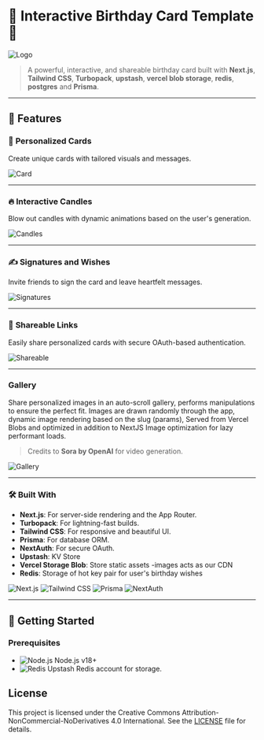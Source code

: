# 🎉 Interactive Birthday Card Template 🎉
![Logo](public/logo.png)

> A powerful, interactive, and shareable birthday card built with **Next.js**, **Tailwind CSS**, **Turbopack**, **upstash**, **vercel blob storage**, **redis**, **postgres** and **Prisma**.

---

## 🌟 **Features**

### 🎂 **Personalized Cards**
Create unique cards with tailored visuals and messages.

![Card](/public/images/landing.png)

---

### 🔥 **Interactive Candles**
Blow out candles with dynamic animations based on the user's generation.

![Candles](/public/images/candles.png)

---

### ✍️ **Signatures and Wishes**
Invite friends to sign the card and leave heartfelt messages.

![Signatures](/public/images/signatures.png)

---

### 🔗 **Shareable Links**
Easily share personalized cards with secure OAuth-based authentication.

![Shareable](/public/images/sharepage.png)

---

### **Gallery**
Share personalized images in an auto-scroll gallery, performs manipulations to ensure the perfect fit.
Images are drawn randomly through the app, dynamic image rendering based on the slug (params),
Served from Vercel Blobs and optimized in addition to NextJS Image optimization for lazy performant loads.

>Credits to **Sora by OpenAI** for video generation.

![Gallery](/public/images/gallery.png)

---

### 🛠 **Built With**
- **Next.js**: For server-side rendering and the App Router.
- **Turbopack**: For lightning-fast builds.
- **Tailwind CSS**: For responsive and beautiful UI.
- **Prisma**: For database ORM.
- **NextAuth**: For secure OAuth.
- **Upstash**: KV Store
- **Vercel Storage Blob**: Store static assets -images acts as our CDN
- **Redis**: Storage of hot key pair for user's birthday wishes

![Next.js](https://img.icons8.com/color/96/000000/nextjs.png) ![Tailwind CSS](https://img.icons8.com/color/96/000000/tailwindcss.png) ![Prisma](https://img.icons8.com/color/96/000000/prisma-orm.png) ![NextAuth](https://img.icons8.com/color/96/000000/lock.png)

---

## 🚀 **Getting Started**

### Prerequisites
- ![Node.js](https://img.icons8.com/color/24/000000/nodejs.png) Node.js v18+
- ![Redis](https://img.icons8.com/color/24/000000/redis.png) Upstash Redis account for storage.


## License

This project is licensed under the Creative Commons Attribution-NonCommercial-NoDerivatives 4.0 International. See the [LICENSE](https://github.com/ericgitangu/interactive-birthday-card/blob/main/LICENSE.md) file for details.
